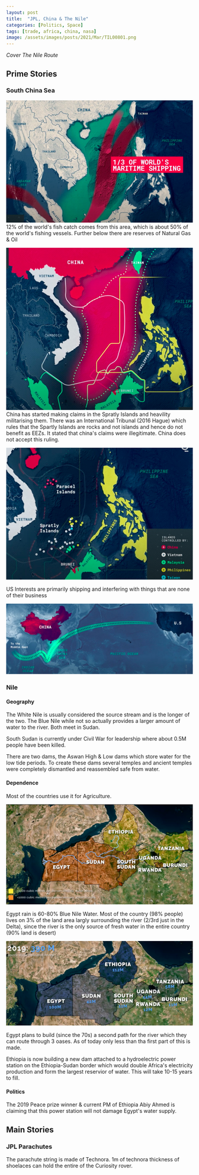 ```yaml
---
layout: post
title:  "JPL, China & The Nile"
categories: [Politics, Space]
tags: [trade, africa, china, nasa]
image: /assets/images/posts/2021/Mar/TIL00801.png
---
```


*Cover The Nile Route*

## Prime Stories

### South China Sea
![Trade](/assets/images/posts/2021/Mar/TIL00804.png)
12% of the world's fish catch comes from this area, which is about 50% of the world's fishing vessels. Further below there are reserves of Natural Gas & Oil

![ChineseClaim](/assets/images/posts/2021/Mar/TIL00805.png)
China has started making claims in the Spratly Islands and heavility militarising them. There was an International Tribunal (2016 Hague) which rules that the Spartly Islands are rocks and not islands and hence do not benefit as EEZs. It stated that china's claims were illegitimate. China does not accept this ruling.

![ChineseClaims](/assets/images/posts/2021/Mar/TIL00806.png)

US Interests are primarily shipping and interfering with things that are none of their business

![AmericanInterests](/assets/images/posts/2021/Mar/TIL00807.png)


### Nile

#### Geography
The White Nile is usually considered the source stream and is the longer of the two. The Blue Nile while not so actually provides a larger amount of water to the river. Both meet in Sudan.

South Sudan is currently under Civil War for leadership where about 0.5M people have been killed.

There are two dams, the Aswan High & Low dams which store water for the low tide periods. To create these dams several temples and ancient temples were completely dismantled and reassembled safe from water.

#### Dependence
Most of the countries use it for Agriculture.

![WaterAvailability](/assets/images/posts/2021/Mar/TIL00802.png)

Egypt rain is 60-80% Blue Nile Water. Most of the country (98% people) lives on 3% of the land area largly surrounding the river (2/3rd just in the Delta), since the river is the only source of fresh water in the entire country (90% land is desert)

![Populations](/assets/images/posts/2021/Mar/TIL00803.png)

Egypt plans to build (since the 70s) a second path for the river which they can route through 3 oases. As of today only less than tha first part of this is made.

Ethiopia is now building a new dam attached to a hydroelectric power station on the Ethiopia-Sudan border which would double Africa's electricity production and form the largest reservior of water. This will take 10-15 years to fill.

#### Politics
The 2019 Peace prize winner & current PM of Ethiopia Abiy Ahmed is claiming that this power station will not damage Egypt's water supply.

## Main Stories

### JPL Parachutes
The parachute string is made of Technora. 1m of technora thickness of shoelaces can hold the entire of the Curiosity rover.